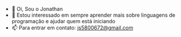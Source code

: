- 👋 Oi, Sou o Jonathan
- 👀 Estou interessado em sempre aprender mais sobre linguagens de programação e ajudar quem está iniciando
- 📫 Para entrar em contato: js5800672@gmail.com


